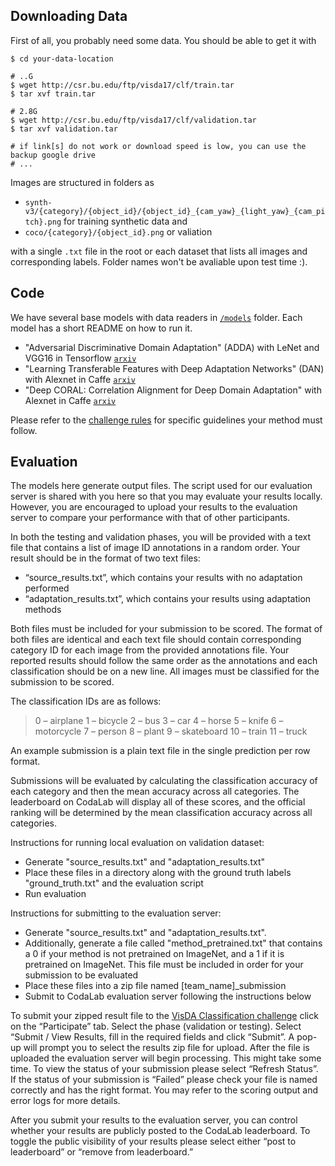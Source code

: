 ## Downloading Data

First of all, you probably need some data. You should be able to get it with 
    
    $ cd your-data-location
    
    # ..G
    $ wget http://csr.bu.edu/ftp/visda17/clf/train.tar
    $ tar xvf train.tar
    
    # 2.8G
    $ wget http://csr.bu.edu/ftp/visda17/clf/validation.tar
    $ tar xvf validation.tar  
    
    # if link[s] do not work or download speed is low, you can use the backup google drive
    # ...

Images are structured in folders as 

- `synth-v3/{category}/{object_id}/{object_id}_{cam_yaw}_{light_yaw}_{cam_pitch}.png` for training synthetic data and
- `coco/{category}/{object_id}.png` or valiation

with a single `.txt` file in the root or each dataset that lists all images and corresponding labels. Folder names won't be avaliable upon test time :).

## Code

We have several base models with data readers in [`/models`](models) folder. Each model has a short README on how to run it.

- "Adversarial Discriminative Domain Adaptation" (ADDA) with LeNet and VGG16 in Tensorflow [`arxiv`](https://arxiv.org/abs/1702.05464)
- "Learning Transferable Features with Deep Adaptation Networks" (DAN) with Alexnet in Caffe [`arxiv`](https://arxiv.org/pdf/1502.02791)
- "Deep CORAL: Correlation Alignment for Deep Domain Adaptation" with Alexnet in Caffe [`arxiv`](https://arxiv.org/abs/1607.01719)

Please refer to the [challenge rules]() for specific guidelines your method must follow.

## Evaluation

The models here generate output files. The script used for our evaluation server is shared with you here so that you may evaluate your results locally. However, you are encouraged to upload your results to the evaluation server to compare your performance with that of other participants. 


In both the testing and validation phases, you will be provided with a text file that contains a list of image ID annotations in a random order. Your result should be in the format of two text files:

- “source_results.txt”, which contains your results with no adaptation performed 
- “adaptation_results.txt”, which contains your results using adaptation methods

 Both files must be included for your submission to be scored. The format of both files are identical and each text file should contain corresponding category ID for each image from the provided annotations file. Your reported results should follow the same order as the annotations and each classification should be on a new line. All images must be classified for the submission to be scored. 

The classification IDs are as follows:
> 0 – airplane 
> 1 – bicycle
> 2 – bus
> 3 – car 
> 4 – horse 
> 5 – knife 
> 6 – motorcycle 
> 7 – person 
> 8 – plant 
> 9 – skateboard 
> 10 – train 
> 11 – truck 
 
An example submission is a plain text file in the single prediction per row format. 
 
Submissions will be evaluated by calculating the classification accuracy of each category and then the mean accuracy across all categories. The leaderboard on CodaLab will display all of these scores, and the official ranking will be determined by the mean classification accuracy across all categories. 



Instructions for running local evaluation on validation dataset:

- Generate "source_results.txt" and "adaptation_results.txt"
- Place these files in a directory along with the ground truth labels "ground_truth.txt" and the evaluation script
- Run evaluation



Instructions for submitting to the evaluation server:

- Generate "source_results.txt" and "adaptation_results.txt".
- Additionally, generate a file called "method_pretrained.txt" that contains a 0 if your method is not pretrained on ImageNet, and a 1 if it is pretrained on ImageNet. This file must be included in order for your submission to be evaluated
- Place these files into a zip file named [team_name]_submission
- Submit to CodaLab evaluation server following the instructions below

To submit your zipped result file to the [VisDA Classification challenge](https://competitions.codalab.org/competitions/17020?secret_key=cb4cb9f3-3f9e-4179-858b-4ecd6c3b58f1) click on the “Participate” tab. Select the phase (validation or testing). Select “Submit / View Results, fill in the required fields and click “Submit”. A pop-up will prompt you to select the results zip file for upload. After the file is uploaded the evaluation server will begin processing. This might take some time. To view the status of your submission please select “Refresh Status”. If the status of your submission is “Failed” please check your file is named correctly and has the right format. You may refer to the scoring output and error logs for more details.

After you submit your results to the evaluation server, you can control whether your results are publicly posted to the CodaLab leaderboard. To toggle the public visibility of your results please select either “post to leaderboard” or “remove from leaderboard.” 
